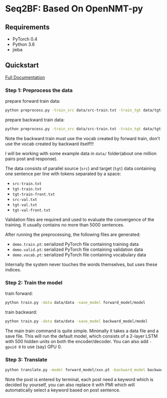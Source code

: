 # Seq2BF: Based On OpenNMT-py

## Requirements

- PyTorch 0.4
- Python 3.6
- jieba

## Quickstart

[Full Documentation](http://opennmt.net/OpenNMT-py/)


### Step 1: Preprocess the data

prepare forward train data:
```bash
python preprocess.py -train_src data/src-train.txt -train_tgt data/tgt-train.txt -valid_src data/src-val.txt -valid_tgt data/tgt-val.txt -save_data data/data
```

prepare backward train data:
```bash
python preprocess.py -train_src data/src-train.txt -train_tgt data/tgt-train-front.txt -valid_src data/src-val.txt -valid_tgt data/tgt-val-front.txt -save_data data/front
```

Note the backward train must use the vocab created by forward train, don't use the vocab created by backward itself!!!

I will be working with some example data in `data/` folder(about one million pairs post and response).

The data consists of parallel source (`src`) and target (`tgt`) data containing one sentence per line with tokens separated by a space:

* `src-train.txt`
* `tgt-train.txt`
* `tgt-train-front.txt`
* `src-val.txt`
* `tgt-val.txt`
* `tgt-val-front.txt`

Validation files are required and used to evaluate the convergence of the training. It usually contains no more than 5000 sentences.


After running the preprocessing, the following files are generated:

* `demo.train.pt`: serialized PyTorch file containing training data
* `demo.valid.pt`: serialized PyTorch file containing validation data
* `demo.vocab.pt`: serialized PyTorch file containing vocabulary data


Internally the system never touches the words themselves, but uses these indices.

### Step 2: Train the model

train forward:
```bash
python train.py -data data/data -save_model forward_model/model
```

train backward:
```bash
python train.py -data data/data -save_model backward_model/model
```

The main train command is quite simple. Minimally it takes a data file
and a save file.  This will run the default model, which consists of a
2-layer LSTM with 500 hidden units on both the encoder/decoder. You
can also add `-gpuid 0` to use (say) GPU 0.

### Step 3: Translate

```bash
python translate.py -model forward_model/xxx.pt -backward_model backward_model/xxx.pt -replace_unk -verbose
```
Note the post is entered by terminal, each post need a keyword which is decided by yourself, you can also replace it with PMI which will automatically select a keyword based on post sentence.


